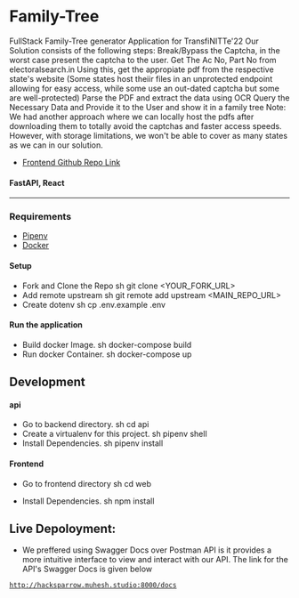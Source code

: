 # Family-Tree

FullStack Family-Tree generator Application for TransfiNITTe'22
Our Solution consists of the following steps:
Break/Bypass the Captcha, in the worst case present the captcha to the user.
Get The Ac No, Part No from electoralsearch.in
Using this, get the appropiate pdf from the respective state's website (Some states host theiir files in an unprotected endpoint allowing for easy access, while some use an out-dated captcha but some are well-protected)
Parse the PDF and extract the data using OCR
Query the Necessary Data and Provide it to the User and show it in a family tree
Note: We had another approach where we can locally host the pdfs after downloading them to totally avoid the captchas and faster access speeds. However, with storage limitations, we won't be able to cover as many states as we can in our solution.

- [Frontend Github Repo Link](https://github.com/vigneshd332/hack-frontend/)

#### FastAPI, React

---

### Requirements

- [Pipenv](https://pipenv.pypa.io/en/latest/install/)
- [Docker](https://www.docker.com/get-started)

#### Setup

- Fork and Clone the Repo
  sh
  git clone <YOUR_FORK_URL>
- Add remote upstream
  sh
  git remote add upstream <MAIN_REPO_URL>
- Create dotenv
  sh
  cp .env.example .env

#### Run the application

- Build docker Image.
  sh
  docker-compose build
- Run docker Container.
  sh
  docker-compose up

## Development

#### api

- Go to backend directory.
  sh
  cd api
- Create a virtualenv for this project.
  sh
  pipenv shell
- Install Dependencies.
  sh
  pipenv install

#### Frontend

- Go to frontend directory
  sh
  cd web

- Install Dependencies.
  sh
  npm install

## Live Depoloyment:
- We preffered using Swagger Docs over Postman API is it provides a more intuitive interface to view and interact with our API. The link for the API's Swagger Docs is given below

<code>http://hacksparrow.muhesh.studio:8000/docs</code>
